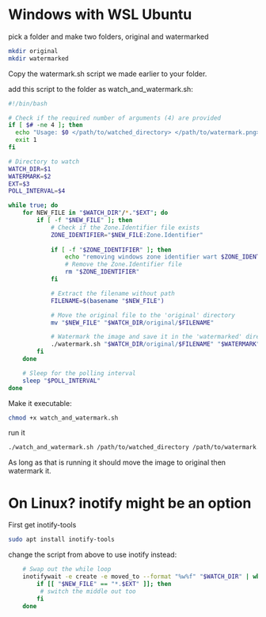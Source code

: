 # Windows with WSL Ubuntu

pick a folder and make two folders, original and watermarked

```bash
mkdir original
mkdir watermarked
```

Copy the watermark.sh script we made earlier to your folder.

add this script to the folder as watch_and_watermark.sh:
```bash
#!/bin/bash

# Check if the required number of arguments (4) are provided
if [ $# -ne 4 ]; then
  echo "Usage: $0 </path/to/watched_directory> </path/to/watermark.png> <ext> <poll duration>"
  exit 1
fi

# Directory to watch
WATCH_DIR=$1
WATERMARK=$2
EXT=$3
POLL_INTERVAL=$4

while true; do
    for NEW_FILE in "$WATCH_DIR"/*."$EXT"; do
        if [ -f "$NEW_FILE" ]; then
            # Check if the Zone.Identifier file exists
            ZONE_IDENTIFIER="$NEW_FILE:Zone.Identifier"
            
            if [ -f "$ZONE_IDENTIFIER" ]; then
                echo "removing windows zone identifier wart $ZONE_IDENTIFIER"
                # Remove the Zone.Identifier file
                rm "$ZONE_IDENTIFIER"
            fi

            # Extract the filename without path
            FILENAME=$(basename "$NEW_FILE")

            # Move the original file to the 'original' directory
            mv "$NEW_FILE" "$WATCH_DIR/original/$FILENAME"

            # Watermark the image and save it in the 'watermarked' directory
            ./watermark.sh "$WATCH_DIR/original/$FILENAME" "$WATERMARK" "$WATCH_DIR/watermarked/$FILENAME"
        fi
    done

    # Sleep for the polling interval
    sleep "$POLL_INTERVAL"
done
```
Make it executable:

```bash
chmod +x watch_and_watermark.sh
```

run it

```bash
./watch_and_watermark.sh /path/to/watched_directory /path/to/watermark.png ext poll_duration_in_seconds
```

As long as that is running it should move the image to original then watermark it.

# On Linux? inotify might be an option

First get inotify-tools

```bash
sudo apt install inotify-tools
```

change the script from above to use inotify instead:

```bash
    # Swap out the while loop
    inotifywait -e create -e moved_to --format "%w%f" "$WATCH_DIR" | while read NEW_FILE; do
        if [[ "$NEW_FILE" == "*.$EXT" ]]; then
         # switch the middle out too
        fi
    done


```
